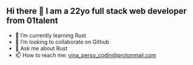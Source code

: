 ## Hi there 👋 I am a 22yo full stack web developer from 01talent

- 🌱 I’m currently learning Rust
- 👯 I’m looking to collaborate on Github
- 💬 Ask me about Rust
- 📫 How to reach me: vina_perso_codin@protonmail.com
